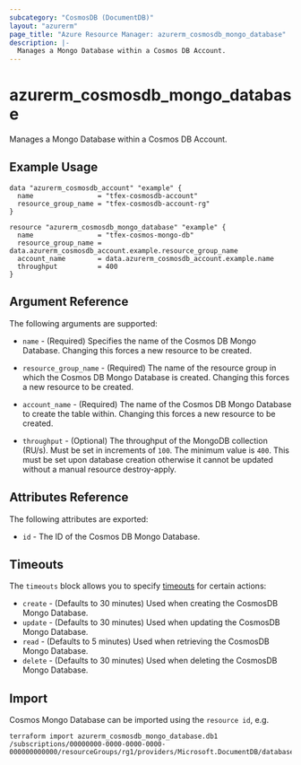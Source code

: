 ```yaml
---
subcategory: "CosmosDB (DocumentDB)"
layout: "azurerm"
page_title: "Azure Resource Manager: azurerm_cosmosdb_mongo_database"
description: |-
  Manages a Mongo Database within a Cosmos DB Account.
---
```


# azurerm_cosmosdb_mongo_database

Manages a Mongo Database within a Cosmos DB Account.

## Example Usage

```hcl
data "azurerm_cosmosdb_account" "example" {
  name                = "tfex-cosmosdb-account"
  resource_group_name = "tfex-cosmosdb-account-rg"
}

resource "azurerm_cosmosdb_mongo_database" "example" {
  name                = "tfex-cosmos-mongo-db"
  resource_group_name = data.azurerm_cosmosdb_account.example.resource_group_name
  account_name        = data.azurerm_cosmosdb_account.example.name
  throughput          = 400
}
```

## Argument Reference

The following arguments are supported:

* `name` - (Required) Specifies the name of the Cosmos DB Mongo Database. Changing this forces a new resource to be created.

* `resource_group_name` - (Required) The name of the resource group in which the Cosmos DB Mongo Database is created. Changing this forces a new resource to be created.

* `account_name` - (Required) The name of the Cosmos DB Mongo Database to create the table within. Changing this forces a new resource to be created.

* `throughput` - (Optional) The throughput of the MongoDB collection (RU/s). Must be set in increments of `100`. The minimum value is `400`. This must be set upon database creation otherwise it cannot be updated without a manual resource destroy-apply.


## Attributes Reference

The following attributes are exported:

* `id` - The ID of the Cosmos DB Mongo Database.

## Timeouts

The `timeouts` block allows you to specify [timeouts](https://www.terraform.io/docs/configuration/resources.html#timeouts) for certain actions:

* `create` - (Defaults to 30 minutes) Used when creating the CosmosDB Mongo Database.
* `update` - (Defaults to 30 minutes) Used when updating the CosmosDB Mongo Database.
* `read` - (Defaults to 5 minutes) Used when retrieving the CosmosDB Mongo Database.
* `delete` - (Defaults to 30 minutes) Used when deleting the CosmosDB Mongo Database.

## Import

Cosmos Mongo Database can be imported using the `resource id`, e.g.

```shell
terraform import azurerm_cosmosdb_mongo_database.db1 /subscriptions/00000000-0000-0000-0000-000000000000/resourceGroups/rg1/providers/Microsoft.DocumentDB/databaseAccounts/account1/mongodbDatabases/db1
```
